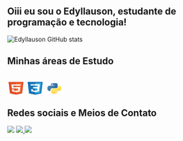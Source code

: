 ## Oiii eu sou o Edyllauson, estudante de programação e tecnologia!

![Edyllauson GitHub stats](https://github-readme-stats.vercel.app/api?username=Edyllauson&show_icons=true&theme=radical)


## Minhas áreas de Estudo
<div style="display: inline_block"><br>
<img align="center" alt="Rafa-HTML" height="30" width="40" src="https://raw.githubusercontent.com/devicons/devicon/master/icons/html5/html5-original.svg">
<img align="center" alt="Rafa-CSS" height="30" width="40" src="https://raw.githubusercontent.com/devicons/devicon/master/icons/css3/css3-original.svg">
<img align="center" alt="Rafa-Python" height="30" width="40" src="https://raw.githubusercontent.com/devicons/devicon/master/icons/python/python-original.svg">
</div>

## Redes sociais e Meios de Contato
<div> 
  <a href="https://instagram.com/edyllauson__" target="_blank"><img src="https://img.shields.io/badge/-Instagram-%23E4405F?style=for-the-badge&logo=instagram&logoColor=white" target="_blank"></a>
  <a href="https://open.spotify.com/user/21mll2dkoor2npznsitln5svq"><img src="https://img.shields.io/badge/Spotify-1ED760?&style=for-the-badge&logo=spotify&logoColor=white"</a>
     <a href = "edyllauson.computerscience@gmail.com"><img src="https://img.shields.io/badge/-Gmail-%23333?style=for-the-badge&logo=gmail&logoColor=white" target="_blank"></a>
    
   
